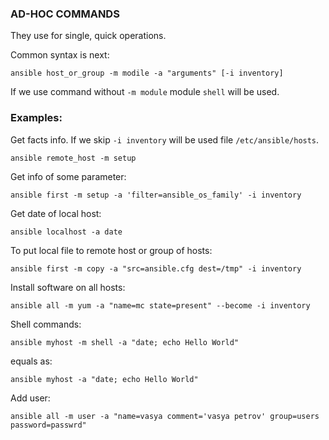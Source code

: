 ### AD-HOC COMMANDS
They use for single, quick operations.

Common syntax is next:
```
ansible host_or_group -m modile -a "arguments" [-i inventory]
```
If we use command without `-m module` module `shell` will be used.

### Examples:
Get facts info. If we skip `-i inventory` will be used file `/etc/ansible/hosts`.
```
ansible remote_host -m setup
```
Get info of some parameter:
```
ansible first -m setup -a 'filter=ansible_os_family' -i inventory
```
Get date of local host:
```
ansible localhost -a date
```
To put local file to remote host or group of hosts:
```
ansible first -m copy -a "src=ansible.cfg dest=/tmp" -i inventory
```
Install software on all hosts:
```
ansible all -m yum -a "name=mc state=present" --become -i inventory
```
Shell commands:
```
ansible myhost -m shell -a "date; echo Hello World"
```
equals as:
```
ansible myhost -a "date; echo Hello World"
```
Add user:
```
ansible all -m user -a "name=vasya comment='vasya petrov' group=users password=passwrd"
```
